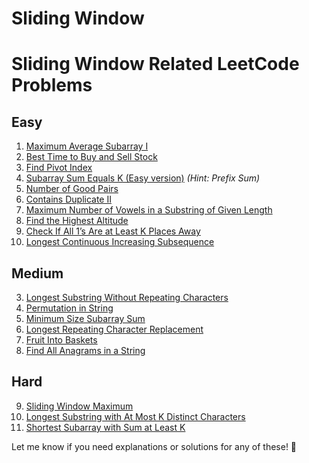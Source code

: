 # Sliding Window

# **Sliding Window Related LeetCode Problems**

## **Easy**

1. [Maximum Average Subarray I](https://leetcode.com/problems/maximum-average-subarray-i/)
2. [Best Time to Buy and Sell Stock](https://leetcode.com/problems/best-time-to-buy-and-sell-stock/)
3. [Find Pivot Index](https://leetcode.com/problems/find-pivot-index/)
4. [Subarray Sum Equals K (Easy version)](https://leetcode.com/problems/subarray-sum-equals-k/) _(Hint: Prefix Sum)_
5. [Number of Good Pairs](https://leetcode.com/problems/number-of-good-pairs/)
6. [Contains Duplicate II](https://leetcode.com/problems/contains-duplicate-ii/)
7. [Maximum Number of Vowels in a Substring of Given Length](https://leetcode.com/problems/maximum-number-of-vowels-in-a-substring-of-given-length/)
8. [Find the Highest Altitude](https://leetcode.com/problems/find-the-highest-altitude/)
9. [Check If All 1’s Are at Least K Places Away](https://leetcode.com/problems/check-if-all-1s-are-at-least-k-places-away/)
10. [Longest Continuous Increasing Subsequence](https://leetcode.com/problems/longest-continuous-increasing-subsequence/)

## **Medium**

3. [Longest Substring Without Repeating Characters](https://leetcode.com/problems/longest-substring-without-repeating-characters/)
4. [Permutation in String](https://leetcode.com/problems/permutation-in-string/)
5. [Minimum Size Subarray Sum](https://leetcode.com/problems/minimum-size-subarray-sum/)
6. [Longest Repeating Character Replacement](https://leetcode.com/problems/longest-repeating-character-replacement/)
7. [Fruit Into Baskets](https://leetcode.com/problems/fruit-into-baskets/)
8. [Find All Anagrams in a String](https://leetcode.com/problems/find-all-anagrams-in-a-string/)

## **Hard**

9. [Sliding Window Maximum](https://leetcode.com/problems/sliding-window-maximum/)
10. [Longest Substring with At Most K Distinct Characters](https://leetcode.com/problems/longest-substring-with-at-most-k-distinct-characters/)
11. [Shortest Subarray with Sum at Least K](https://leetcode.com/problems/shortest-subarray-with-sum-at-least-k/)

Let me know if you need explanations or solutions for any of these! 🚀
